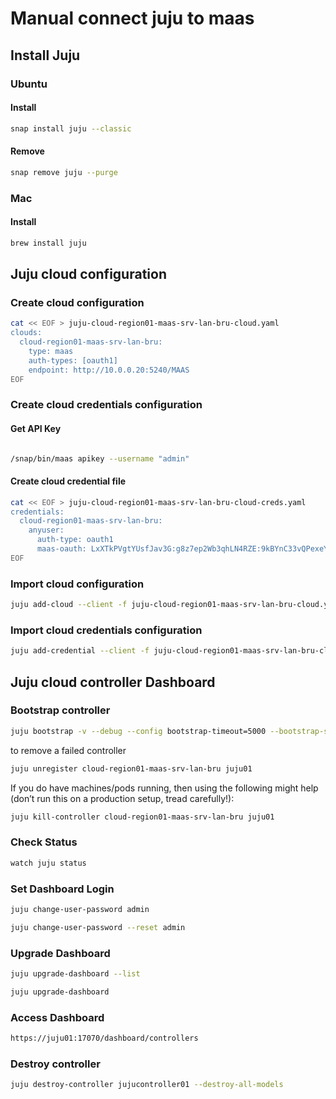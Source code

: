 # Manual connect juju to maas

## Install Juju 
### Ubuntu

#### Install

```bash
snap install juju --classic
```

#### Remove

```bash
snap remove juju --purge
```

### Mac

#### Install

```bash
brew install juju
```

## Juju cloud configuration
### Create cloud configuration

```bash
cat << EOF > juju-cloud-region01-maas-srv-lan-bru-cloud.yaml
clouds:
  cloud-region01-maas-srv-lan-bru:
    type: maas
    auth-types: [oauth1]
    endpoint: http://10.0.0.20:5240/MAAS
EOF
```
   
### Create cloud credentials configuration

#### Get API Key

```bash

/snap/bin/maas apikey --username "admin"

```

#### Create cloud credential file

```bash
cat << EOF > juju-cloud-region01-maas-srv-lan-bru-cloud-creds.yaml
credentials:
  cloud-region01-maas-srv-lan-bru:
    anyuser:
      auth-type: oauth1
      maas-oauth: LxXTkPVgtYUsfJav3G:g8z7ep2Wb3qhLN4RZE:9kBYnC33vQPexeYcsEdJvdET7UKpZ62P
EOF
```

### Import cloud configuration

```bash
juju add-cloud --client -f juju-cloud-region01-maas-srv-lan-bru-cloud.yaml cloud-region01-maas-srv-lan-bru
```

### Import cloud credentials configuration

```bash
juju add-credential --client -f juju-cloud-region01-maas-srv-lan-bru-cloud-creds.yaml cloud-region01-maas-srv-lan-bru
```

## Juju cloud controller Dashboard

### Bootstrap controller

```bash
juju bootstrap -v --debug --config bootstrap-timeout=5000 --bootstrap-series=focal --constraints "mem=4.0G cores=2 arch=arm64" cloud-region01-maas-srv-lan-bru juju01
```

to remove a failed controller

```bash
juju unregister cloud-region01-maas-srv-lan-bru juju01
```

If you do have machines/pods running, then using the following might help (don’t run this on a production setup, tread carefully!):

```bash
juju kill-controller cloud-region01-maas-srv-lan-bru juju01
```

### Check Status

```bash
watch juju status
```

### Set Dashboard Login

```bash
juju change-user-password admin
```

```bash
juju change-user-password --reset admin
```

### Upgrade Dashboard

```bash
juju upgrade-dashboard --list
```

```bash
juju upgrade-dashboard
```

### Access Dashboard

```bash
https://juju01:17070/dashboard/controllers
```

### Destroy controller

```bash
juju destroy-controller jujucontroller01 --destroy-all-models
```


